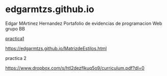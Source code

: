 # edgarmtzs.github.io
Edgar MArtinez Hernandez
Portafolio de evidencias de programacion Web grupo BB

<a href="https://edgarmtzs.github.io/MatrizdeEstilos.html">practica1 </a>


 https://edgarmtzs.github.io/MatrizdeEstilos.html

 practica 2
 
 https://www.dropbox.com/s/htl2dezflkuq5o9/curriculum.pdf?dl=0
 
 
